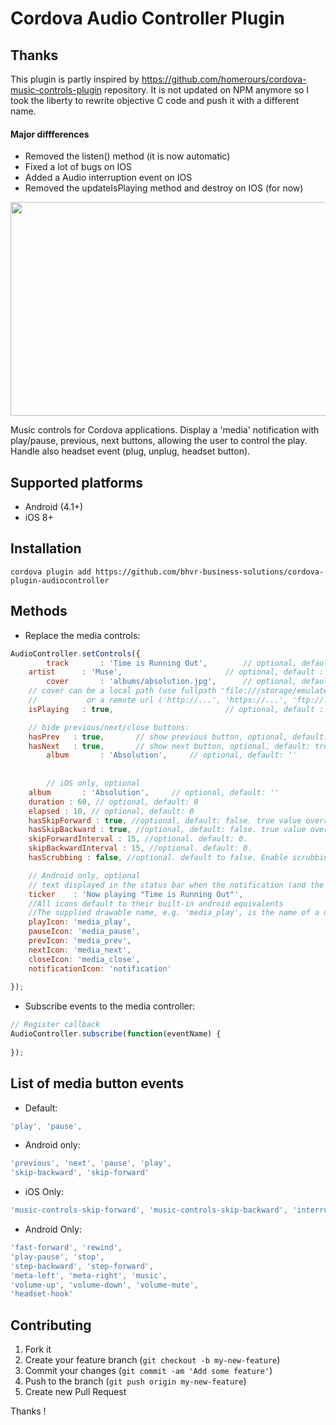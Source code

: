 # Cordova Audio Controller Plugin

## Thanks

This plugin is partly inspired by https://github.com/homerours/cordova-music-controls-plugin repository. It is not updated on NPM anymore so I took the liberty to rewrite objective C code and push it with a different name.

#### Major diffferences

* Removed the listen() method (it is now automatic)
* Fixed a lot of bugs on IOS
* Added a Audio interruption event on IOS
* Removed the updateIsPlaying method and destroy on IOS (for now)

<img src='https://imgur.com/fh3ACOq.png' width='564' height='342'>

Music controls for Cordova applications. Display a 'media' notification with play/pause, previous, next buttons, allowing the user to control the play. Handle also headset event (plug, unplug, headset button).

## Supported platforms
- Android (4.1+)
- iOS 8+

## Installation
`cordova plugin add https://github.com/bhvr-business-solutions/cordova-plugin-audiocontroller`

## Methods
- Replace the media controls:
```javascript
AudioController.setControls({
    	track       : 'Time is Running Out',		// optional, default : ''
	artist      : 'Muse',						// optional, default : ''
    	cover       : 'albums/absolution.jpg',		// optional, default : nothing
	// cover can be a local path (use fullpath 'file:///storage/emulated/...', or only 'my_image.jpg' if my_image.jpg is in the www folder of your app)
	//			 or a remote url ('http://...', 'https://...', 'ftp://...')
	isPlaying   : true,							// optional, default : true

	// hide previous/next/close buttons:
	hasPrev   : true,		// show previous button, optional, default: true
	hasNext   : true,		// show next button, optional, default: true
    	album       : 'Absolution',     // optional, default: ''
    
    
    	// iOS only, optional
	album       : 'Absolution',     // optional, default: ''
	duration : 60, // optional, default: 0
	elapsed : 10, // optional, default: 0
  	hasSkipForward : true, //optional, default: false. true value overrides hasNext.
  	hasSkipBackward : true, //optional, default: false. true value overrides hasPrev.
  	skipForwardInterval : 15, //optional. default: 0.
	skipBackwardInterval : 15, //optional. default: 0.
	hasScrubbing : false, //optional. default to false. Enable scrubbing from control center progress bar 

	// Android only, optional
	// text displayed in the status bar when the notification (and the ticker) are updated
	ticker	  : 'Now playing "Time is Running Out"',
	//All icons default to their built-in android equivalents
	//The supplied drawable name, e.g. 'media_play', is the name of a drawable found under android/res/drawable* folders
	playIcon: 'media_play',
	pauseIcon: 'media_pause',
	prevIcon: 'media_prev',
	nextIcon: 'media_next',
	closeIcon: 'media_close',
	notificationIcon: 'notification'
    
});
```


- Subscribe events to the media controller:
```javascript
// Register callback
AudioController.subscribe(function(eventName) {
    
});
```

## List of media button events 
- Default:
```javascript
'play', 'pause',
```

- Android only:
```javascript
'previous', 'next', 'pause', 'play',
'skip-backward', 'skip-forward'
```

- iOS Only:
```javascript
'music-controls-skip-forward', 'music-controls-skip-backward', 'interruption-started', 'interruption-ended', 'seek' (2nd argument available)
```

- Android Only:
```javascript
'fast-forward', 'rewind',
'play-pause', 'stop',
'step-backward', 'step-forward',
'meta-left', 'meta-right', 'music',
'volume-up', 'volume-down', 'volume-mute',
'headset-hook'
```

## Contributing

1. Fork it
2. Create your feature branch (`git checkout -b my-new-feature`)
3. Commit your changes (`git commit -am 'Add some feature'`)
4. Push to the branch (`git push origin my-new-feature`)
5. Create new Pull Request

Thanks !
